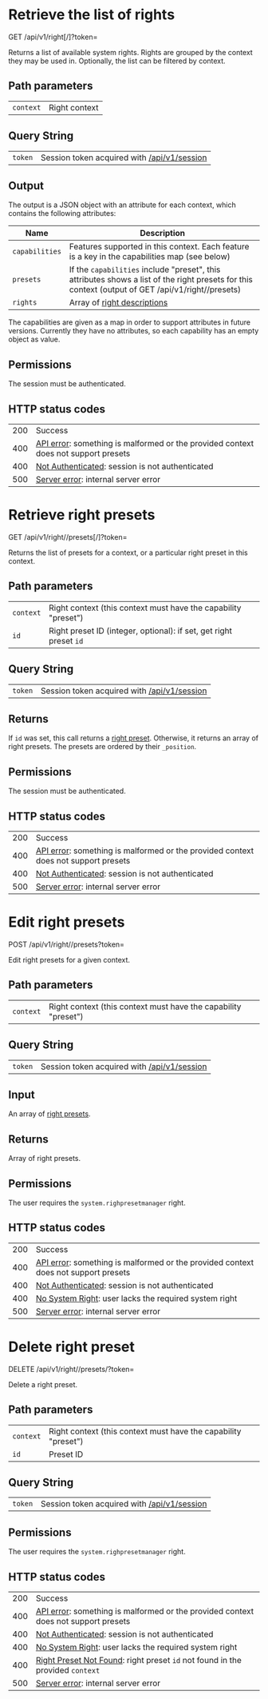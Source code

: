 # Retrieve the list of rights

GET /api/v1/right[/<context>]?token=<token>

Returns a list of available system rights. Rights are grouped by the context they
may be used in. Optionally, the list can be filtered by context.

## Path parameters

|   |   |
|---|---|
| `context`       | Right context |

## Query String

|   |   |
|---|---|
| `token` | Session token acquired with [/api/v1/session](/technical/api/session/session.md) |

## Output

The output is a JSON object with an attribute for each context, which contains the following attributes:

| Name           | Description                                                                                               |
|----------------|-----------------------------------------------------------------------------------------------------------|
| `capabilities` | Features supported in this context. Each feature is a key in the capabilities map (see below)             |
| `presets`      | If the `capabilities` include "preset", this attributes shows a list of the right presets for this context (output of GET /api/v1/right/<context>/presets) |
| `rights`       | Array of [right descriptions](/technical/types/right/right.md#description) |

The capabilities are given as a map in order to support attributes in future versions. Currently they have no attributes, so
each capability has an empty object as value.

## Permissions

The session must be authenticated.

## HTTP status codes

|   |   |
|---|---|
| 200 | Success |
| 400 | [API error](/technical/errors/errors.md#api_error): something is malformed or the provided context does not support presets |
| 400 | [Not Authenticated](/technical/errors/errors.md#not_authenticated): session is not authenticated |
| 500 | [Server error](/technical/errors/errors.md#server_error): internal server error |






# Retrieve right presets

GET /api/v1/right/<context>/presets[/<id>]?token=<token>

Returns the list of presets for a context, or a particular right preset in this context.

## Path parameters

|   |   |
|---|---|
| `context`       | Right context (this context must have the capability "preset") |
| `id`            | Right preset ID (integer, optional): if set, get right preset `id` |

## Query String

|   |   |
|---|---|
| `token` | Session token acquired with [/api/v1/session](/technical/api/session/session.md) |

## Returns

If `id` was set, this call returns a [right preset](/technical/types/right_preset/right_preset.md). Otherwise, it returns an array of right presets.
The presets are ordered by their `_position`.

## Permissions

The session must be authenticated.

## HTTP status codes

|   |   |
|---|---|
| 200 | Success |
| 400 | [API error](/technical/errors/errors.md#api_error): something is malformed or the provided context does not support presets |
| 400 | [Not Authenticated](/technical/errors/errors.md#not_authenticated): session is not authenticated |
| 500 | [Server error](/technical/errors/errors.md#server_error): internal server error |





# Edit right presets

POST /api/v1/right/<context>/presets?token=<token>

Edit right presets for a given context.

## Path parameters

|   |   |
|---|---|
| `context`       | Right context (this context must have the capability "preset") |

## Query String

|   |   |
|---|---|
| `token` | Session token acquired with [/api/v1/session](/technical/api/session/session.md) |

## Input

An array of [right presets](/technical/types/right_preset/right_preset.md).

## Returns

Array of right presets.

## Permissions

The user requires the `system.righpresetmanager` right.

## HTTP status codes

|   |   |
|---|---|
| 200 | Success |
| 400 | [API error](/technical/errors/errors.md#api_error): something is malformed or the provided context does not support presets |
| 400 | [Not Authenticated](/technical/errors/errors.md#not_authenticated): session is not authenticated |
| 400 | [No System Right](/technical/errors/errors.md#no_system_right): user lacks the required system right |
| 500 | [Server error](/technical/errors/errors.md#server_error): internal server error |





# Delete right preset

DELETE /api/v1/right/<context>/presets/<id>?token=<token>

Delete a right preset.

## Path parameters

|   |   |
|---|---|
| `context`       | Right context (this context must have the capability "preset") |
| `id`            | Preset ID |

## Query String

|   |   |
|---|---|
| `token` | Session token acquired with [/api/v1/session](/technical/api/session/session.md) |

## Permissions

The user requires the `system.righpresetmanager` right.

## HTTP status codes

|   |   |
|---|---|
| 200 | Success |
| 400 | [API error](/technical/errors/errors.md#api_error): something is malformed or the provided context does not support presets |
| 400 | [Not Authenticated](/technical/errors/errors.md#not_authenticated): session is not authenticated |
| 400 | [No System Right](/technical/errors/errors.md#no_system_right): user lacks the required system right |
| 400 | [Right Preset Not Found](/technical/errors/errors.md#right_preset_not_found): right preset `id` not found in the provided `context` |
| 500 | [Server error](/technical/errors/errors.md#server_error): internal server error |
